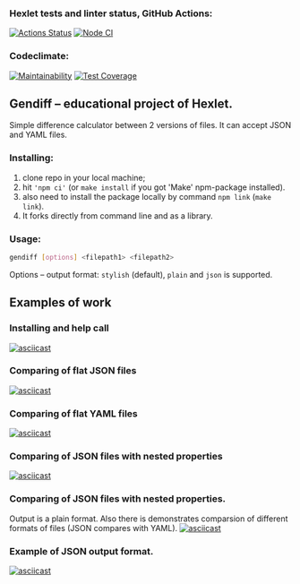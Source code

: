 ### Hexlet tests and linter status, GitHub Actions:
[![Actions Status](https://github.com/SamIvan-ark/frontend-project-lvl2/workflows/hexlet-check/badge.svg)](https://github.com/SamIvan-ark/frontend-project-lvl2/actions)
[![Node CI](https://github.com/SamIvan-ark/frontend-project-lvl2/actions/workflows/NodeCI.yml/badge.svg)](https://github.com/SamIvan-ark/frontend-project-lvl2/actions/workflows/NodeCI.yml)

### Codeclimate:
[![Maintainability](https://api.codeclimate.com/v1/badges/fe01997e32f65164035e/maintainability)](https://codeclimate.com/github/SamIvan-ark/frontend-project-lvl2/maintainability)
[![Test Coverage](https://api.codeclimate.com/v1/badges/fe01997e32f65164035e/test_coverage)](https://codeclimate.com/github/SamIvan-ark/frontend-project-lvl2/test_coverage)

## Gendiff – educational project of Hexlet.

Simple difference calculator between 2 versions of files. It can accept JSON and YAML files.

### Installing:

1. clone repo in your local machine;
2. hit ```'npm ci'``` (or ```make install``` if you got 'Make' npm-package installed).
3. also need to install the package locally by command ```npm link``` (```make link```).
4. It forks directly from command line and as a library.

### Usage:
```bash
gendiff [options] <filepath1> <filepath2>
```

Options – output format: ```stylish``` (default), ```plain``` and ```json``` is supported.

## Examples of work

### Installing and help call
[![asciicast](https://asciinema.org/a/515660.svg)](https://asciinema.org/a/515660)

### Comparing of flat JSON files
[![asciicast](https://asciinema.org/a/517470.svg)](https://asciinema.org/a/517470)

### Comparing of flat YAML files
[![asciicast](https://asciinema.org/a/517473.svg)](https://asciinema.org/a/517473)

### Comparing of JSON files with nested properties
[![asciicast](https://asciinema.org/a/517475.svg)](https://asciinema.org/a/517475)

### Comparing of JSON files with nested properties. 

Output is a plain format. Also there is demonstrates comparsion of different formats of files (JSON compares with YAML).
[![asciicast](https://asciinema.org/a/517481.svg)](https://asciinema.org/a/517481)

### Example of JSON output format.
[![asciicast](https://asciinema.org/a/517484.svg)](https://asciinema.org/a/517484)

